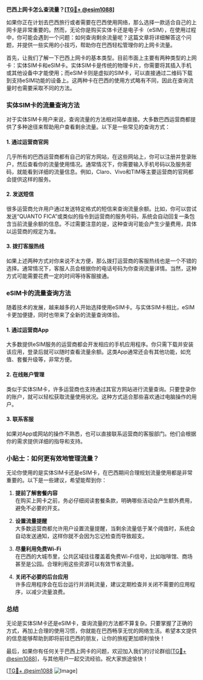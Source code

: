 **巴西上网卡怎么查流量？[[TG💪+ @esim1088](https://t.me/s/esim1088)]**

如果你正在计划去巴西旅行或者需要在巴西使用网络，那么选择一款适合自己的上网卡是非常重要的。然而，无论你是购买实体卡还是电子卡（eSIM），在使用过程中，你可能会遇到一个问题：如何查询剩余流量呢？这篇文章将详细解答这个问题，并提供一些实用的小技巧，帮助你在巴西轻松管理你的上网卡流量。

首先，让我们了解一下巴西上网卡的基本类型。目前市面上主要有两种类型的上网卡：实体SIM卡和eSIM卡。实体SIM卡是传统的物理卡片，你需要将其插入手机或其他设备中才能使用；而eSIM卡则是虚拟的SIM卡，可以直接通过二维码下载到支持eSIM功能的设备上。这两种卡在巴西的使用方式略有不同，因此在查询流量时也需要采取不同的方法。

### 实体SIM卡的流量查询方法

对于实体SIM卡用户来说，查询流量的方法相对简单直接。大多数巴西运营商都提供了多种途径来帮助用户查看剩余流量。以下是一些常见的查询方式：

#### 1. **通过运营商官网**
几乎所有的巴西运营商都有自己的官方网站，在这些网站上，你可以注册并登录账户，然后查看你的流量使用情况。通常情况下，你需要输入手机号码以及服务密码，就能看到详细的流量信息。例如，Claro、Vivo和TIM等主要运营商的官网都会提供这样的服务。

#### 2. **发送短信**
很多运营商允许用户通过发送特定格式的短信来查询流量余额。比如，你可以尝试发送“QUANTO FICA”或类似的指令到运营商的服务号码，系统会自动回复一条包含当前流量余额的信息。不过需要注意的是，这种查询可能会产生少量费用，具体以运营商的规定为准。

#### 3. **拨打客服热线**
如果上述两种方式对你来说不太方便，那么拨打运营商的客服热线也是一个不错的选择。通常情况下，客服人员会根据你的电话号码为你查询流量详情。当然，这种方式可能需要花费一定的时间等待客服接通。

### eSIM卡的流量查询方法

随着技术的发展，越来越多的人开始选择使用eSIM卡。与实体SIM卡相比，eSIM卡更加便捷，同时也带来了全新的流量查询体验。

#### 1. **通过运营商App**
大多数提供eSIM服务的运营商都会开发相应的手机应用程序。你只需下载并安装该应用，登录后就可以随时查看流量余额。这类App通常还会有其他功能，如充值、套餐升级等，非常方便。

#### 2. **在线账户管理**
类似于实体SIM卡，许多运营商也支持通过其官方网站进行流量查询。只要登录你的账户，就可以轻松获取流量使用状况。这种方式适合那些喜欢通过电脑操作的用户。

#### 3. **联系客服**
如果对App或网站的操作不熟悉，也可以直接联系运营商的客服部门。他们会根据你的需求提供详细的指导和支持。

### 小贴士：如何更有效地管理流量？

无论你使用的是实体SIM卡还是eSIM卡，在巴西期间合理规划流量使用都是非常重要的。以下是一些建议，希望能帮到你：

1. **提前了解套餐内容**  
   在购买上网卡之前，务必仔细阅读套餐条款，明确哪些活动会产生额外费用，避免不必要的开支。
   
2. **设置流量提醒**  
   大多数运营商都允许用户设置流量提醒，当剩余流量低于某个阈值时，系统会自动发送通知，这样你就不会因为忘记检查而导致超支。

3. **尽量利用免费Wi-Fi**  
   在巴西的大城市里，公共区域往往覆盖着免费Wi-Fi信号，比如咖啡馆、商场甚至是公园。合理利用这些资源可以有效节省流量。

4. **关闭不必要的后台应用**  
   许多应用程序会在后台运行并消耗流量，建议定期检查并关闭不需要的应用程序，以减少流量浪费。

### 总结

无论是实体SIM卡还是eSIM卡，查询流量的方法都不算复杂。只要掌握了正确的方式，再加上合理的使用习惯，你就能在巴西畅享无忧的网络生活。希望本文提供的信息能够帮助到即将前往巴西的朋友，让你的旅程更加顺利愉快！

最后，如果你有任何关于巴西上网卡的问题，欢迎加入我们的讨论群组[[TG💪+ @esim1088](https://t.me/s/esim1088)]，与其他用户一起交流经验。祝大家旅途愉快！

[[TG💪+ @esim1088](https://t.me/s/esim1088) ![Image](https://i.postimg.cc/4NQfJmqS/Snipaste-2025-05-13-00-14-12.png)]